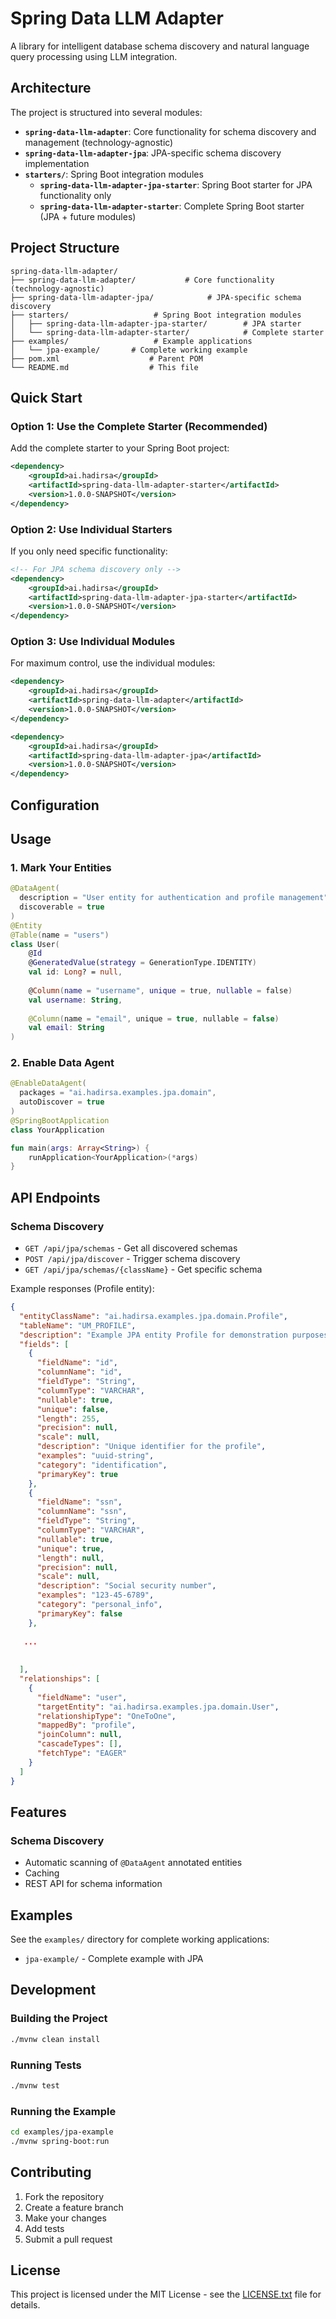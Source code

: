 # Spring Data LLM Adapter

A library for intelligent database schema discovery and natural language query processing using LLM integration.

## Architecture

The project is structured into several modules:

- **`spring-data-llm-adapter`**: Core functionality for schema discovery and management (technology-agnostic)
- **`spring-data-llm-adapter-jpa`**: JPA-specific schema discovery implementation
- **`starters/`**: Spring Boot integration modules
  - **`spring-data-llm-adapter-jpa-starter`**: Spring Boot starter for JPA functionality only
  - **`spring-data-llm-adapter-starter`**: Complete Spring Boot starter (JPA + future modules)

## Project Structure

```
spring-data-llm-adapter/
├── spring-data-llm-adapter/           # Core functionality (technology-agnostic)
├── spring-data-llm-adapter-jpa/            # JPA-specific schema discovery
├── starters/                   # Spring Boot integration modules
│   ├── spring-data-llm-adapter-jpa-starter/        # JPA starter
│   └── spring-data-llm-adapter-starter/            # Complete starter
├── examples/                   # Example applications
│   └── jpa-example/       # Complete working example
├── pom.xml                    # Parent POM
└── README.md                  # This file
```

## Quick Start

### Option 1: Use the Complete Starter (Recommended)

Add the complete starter to your Spring Boot project:

```xml
<dependency>
    <groupId>ai.hadirsa</groupId>
    <artifactId>spring-data-llm-adapter-starter</artifactId>
    <version>1.0.0-SNAPSHOT</version>
</dependency>
```

### Option 2: Use Individual Starters

If you only need specific functionality:

```xml
<!-- For JPA schema discovery only -->
<dependency>
    <groupId>ai.hadirsa</groupId>
    <artifactId>spring-data-llm-adapter-jpa-starter</artifactId>
    <version>1.0.0-SNAPSHOT</version>
</dependency>

```

### Option 3: Use Individual Modules

For maximum control, use the individual modules:

```xml
<dependency>
    <groupId>ai.hadirsa</groupId>
    <artifactId>spring-data-llm-adapter</artifactId>
    <version>1.0.0-SNAPSHOT</version>
</dependency>

<dependency>
    <groupId>ai.hadirsa</groupId>
    <artifactId>spring-data-llm-adapter-jpa</artifactId>
    <version>1.0.0-SNAPSHOT</version>
</dependency>
```

## Configuration


## Usage

### 1. Mark Your Entities

```kotlin
@DataAgent(
  description = "User entity for authentication and profile management",
  discoverable = true
)
@Entity
@Table(name = "users")
class User(
    @Id
    @GeneratedValue(strategy = GenerationType.IDENTITY)
    val id: Long? = null,
    
    @Column(name = "username", unique = true, nullable = false)
    val username: String,
    
    @Column(name = "email", unique = true, nullable = false)
    val email: String
)
```

### 2. Enable Data Agent

```kotlin
@EnableDataAgent(
  packages = "ai.hadirsa.examples.jpa.domain",
  autoDiscover = true
)
@SpringBootApplication
class YourApplication

fun main(args: Array<String>) {
    runApplication<YourApplication>(*args)
}
```

## API Endpoints

### Schema Discovery
- `GET /api/jpa/schemas` - Get all discovered schemas
- `POST /api/jpa/discover` - Trigger schema discovery
- `GET /api/jpa/schemas/{className}` - Get specific schema

Example responses (Profile entity):
```json
{
  "entityClassName": "ai.hadirsa.examples.jpa.domain.Profile",
  "tableName": "UM_PROFILE",
  "description": "Example JPA entity Profile for demonstration purposes",
  "fields": [
    {
      "fieldName": "id",
      "columnName": "id",
      "fieldType": "String",
      "columnType": "VARCHAR",
      "nullable": true,
      "unique": false,
      "length": 255,
      "precision": null,
      "scale": null,
      "description": "Unique identifier for the profile",
      "examples": "uuid-string",
      "category": "identification",
      "primaryKey": true
    },
    {
      "fieldName": "ssn",
      "columnName": "ssn",
      "fieldType": "String",
      "columnType": "VARCHAR",
      "nullable": true,
      "unique": true,
      "length": null,
      "precision": null,
      "scale": null,
      "description": "Social security number",
      "examples": "123-45-6789",
      "category": "personal_info",
      "primaryKey": false
    },
    
   ...
    
    
  ],
  "relationships": [
    {
      "fieldName": "user",
      "targetEntity": "ai.hadirsa.examples.jpa.domain.User",
      "relationshipType": "OneToOne",
      "mappedBy": "profile",
      "joinColumn": null,
      "cascadeTypes": [],
      "fetchType": "EAGER"
    }
  ]
}
```
## Features

### Schema Discovery
- Automatic scanning of `@DataAgent` annotated entities
- Caching
- REST API for schema information

## Examples

See the `examples/` directory for complete working applications:

- `jpa-example/` - Complete example with JPA

## Development

### Building the Project

```bash
./mvnw clean install
```

### Running Tests

```bash
./mvnw test
```

### Running the Example

```bash
cd examples/jpa-example
./mvnw spring-boot:run
```

## Contributing

1. Fork the repository
2. Create a feature branch
3. Make your changes
4. Add tests
5. Submit a pull request

## License

This project is licensed under the MIT License - see the [LICENSE.txt](LICENSE.txt) file for details. 
